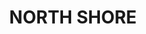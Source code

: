 ---
facts:
- North Shore is a region in Sydney, New South Wales, Australia, located on the northern
  side of Sydney Harbour.
- It's known for its affluent suburbs, leafy streets, and harbour views.
- The area is well-connected to the city centre by ferries, trains, and buses.
- North Shore boasts several prestigious schools and educational institutions.
- Many parks and reserves offer recreational opportunities, including bushwalking
  and picnicking.
- Several popular beaches are located along the North Shore's coastline.
- The area has a mix of residential, commercial, and industrial areas.
- North Shore has a rich history dating back to the early days of European settlement.
- It's home to a diverse community representing various cultures and backgrounds.
- The area offers a vibrant mix of shopping, dining, and entertainment options.
historical_events:
- Early Indigenous settlement dating back thousands of years.
- Arrival of the First Fleet in 1788 and establishment of a penal colony.
- Construction of the Sydney Harbour Bridge in the early 20th century.
- Opening of the Sydney Opera House in 1973.
- Hosting of the 2000 Summer Olympics.
- Development of the North Shore railway line in the late 19th and early 20th centuries.
- Growth of suburban areas in the post-World War II period.
- Establishment of various educational institutions like the University of Sydney
  and prestigious schools.
- Construction of major road infrastructure like the Warringah Freeway.
- Development of commercial and retail centres like Chatswood.
lastmod: '2025-04-15T01:16:07+00:00'
latitude: -31.439614
layout: suburb
longitude: 152.87253
notable_people:
- Cate Blanchett
- Nicole Kidman
- Hugh Jackman
- Toni Collette
- Rose Byrne
- Peter Garrett
- John Howard (Former Prime Minister)
- Ita Buttrose
- Bob Hawke (Former Prime Minister)
- Germaine Greer
postcode: '2444'
state: NSW
title: NORTH SHORE
tourist_locations:
- name: Taronga Zoo Sydney
  url: https://taronga.org.au/sydney-zoo
- name: Wendy Whiteley's Secret Garden
- name: Luna Park Sydney
  url: https://www.lunaparksydney.com/
- name: Sydney Harbour National Park
  url: https://www.nationalparks.nsw.gov.au/visit-a-park/parks/sydney-harbour-national-park
- name: Museum of Contemporary Art Australia
  url: https://www.mca.com.au/
url: /nsw/north-shore/
---